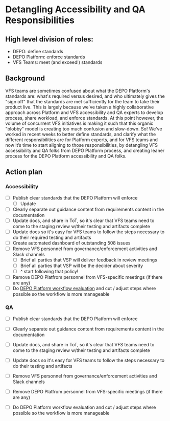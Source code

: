 # Detangling Accessibility and QA Responsibilities

## High level division of roles:

- DEPO: define standards
- DEPO Platform: enforce standards
- VFS Teams: meet (and exceed!) standards

## Background

VFS teams are sometimes confused about what the DEPO Platform's standards are: what's required versus desired, and who ultimately gives the "sign off" that the standards are met sufficiently for the team to take their product live. This is largely because we've taken a highly collaborative approach across Platform and VFS accessibility and QA experts to develop process, share workload, and enforce standards. At this point however, the volume of concurrent VFS initiatives is making it such that this organic "blobby" model is creating too much confusion and slow-down. So! We've worked in recent weeks to better define standards, and clarify what the different responsibilities are for Platform experts, and for VFS teams and now it’s time to start aligning to those responsibilities, by detangling VFS accessibility and QA folks from DEPO Platform process, and creating leaner process for the DEPO Platform accessibility and QA folks.

## Action plan

### Accessibility
- [ ] Publish clear standards that the DEPO Platform will enforce
  - [ ] Update
- [ ] Clearly separate out guidance content from requirements content in the documentation
- [ ] Update docs, and share in ToT, so it's clear that VFS teams need to come to the staging review w/their testing and artifacts complete
- [ ] Update docs so it's easy for VFS teams to follow the steps necessary to do their required testing and artifacts
- [ ] Create automated dashboard of outstanding 508 issues
- [ ] Remove VFS personnel from governance/enforcement activities and Slack channels
  - [ ] Brief all parties that VSP will deliver feedback in review meetings
  - [ ] Brief all parties that VSP will be the decider about severity
  - [ ] ^ start following that  policy!
- [ ] Remove DEPO Platfrom personnel from VFS-specific meetings (if there are any)
- [ ] Do [DEPO Platform workflow evaluation](https://app.mural.co/t/vspproduct9990/m/vspproduct9990/1602273732125/413b2daecfe8e7bccdce52af12ecf518e1f5a695) and cut / adjust steps where possible so the workflow is more manageable

### QA
- [ ] Publish clear standards that the DEPO Platform will enforce
- [ ] Clearly separate out guidance content from requirements content in the documentation
- [ ] Update docs, and share in ToT, so it's clear that VFS teams need to come to the staging review w/their testing and artifacts complete
- [ ] Update docs so it's easy for VFS teams to follow the steps necessary to do their testing and artifacts
- [ ] Remove VFS personnel from governance/enforcement activities and Slack channels 
- [ ] Remove DEPO Platfrom personnel from VFS-specific meetings (if there are any)
- [ ] Do DEPO Platform workflow evaluation and cut / adjust steps where possible so the workflow is more manageable

